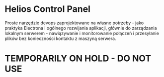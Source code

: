 # Helios Control Panel

Proste narzędzie devops zaprojektowane na własne potrzeby - jako praktyka Electrona i ogólnego rozwijania aplikacji, głównie do zarządzania lokalnym serwerem - nawiązywanie i monitorowanie połączeń i przesyłanie plików bez konieczności kontaktu z maszyną serwera.


# TEMPORARILY ON HOLD - DO NOT USE
